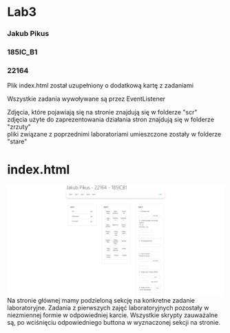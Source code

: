 # Lab3





<h3>Jakub Pikus</h3>
<h3>185IC_B1</h3>
<h3>22164</h3>


<p>Plik index.html został uzupełniony o dodatkową kartę z zadaniami</p>

<p>Wszystkie zadania wywoływane są przez EventListener</p>


<p>Zdjęcia, które pojawiają się na stronie znajdują się w folderze "scr"<br>
zdjęcia użyte do zaprezentowania działania stron znajdują się w folderze "zrzuty"<br>
pliki związane z poprzednimi laboratoriami umieszczone zostały w folderze "stare"</p>


# index.html

<img src="zrzuty/index.png" alt="index"  style="float: left;" />

<p>Na stronie głównej mamy podzieloną sekcję na konkretne zadanie laboratoryjne. Zadania z pierwszych zajęć laboratoryjnych pozostały w niezmiennej formie w odpowiedniej karcie. Wszystkie skrypty zauważalne są, po wciśnięciu odpowiedniego buttona w wyznaczonej sekcji na stronie.</p>

